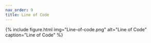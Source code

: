 ```yaml
---
nav_order: 9
title: Line of Code
---
```


{% include figure.html img="Line-of-code.png" alt="Line of Code" caption="Line of Code" %}